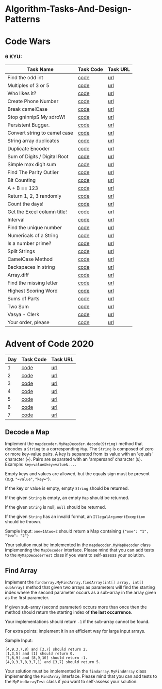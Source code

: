 # Algorithm-Tasks-And-Design-Patterns



# Code Wars

### 6 KYU:

| Task Name                    | Task Code                                                    | Task URL                                                     |
| ---------------------------- | ------------------------------------------------------------ | ------------------------------------------------------------ |
| Find the odd int             | [code](https://github.com/rmaduzia/Algorithm-Tasks-And-Design-Patterns/blob/master/src/main/java/algorithms/codewars/SixKyu/FindTheOddInt.java) | [url](https://www.codewars.com/kata/54da5a58ea159efa38000836) |
| Multiples of 3 or 5          | [code](https://github.com/rmaduzia/Algorithm-Tasks-And-Design-Patterns/blob/master/src/main/java/algorithms/codewars/SixKyu/MultiplesOf3Or5.java) | [url](https://www.codewars.com/kata/514b92a657cdc65150000006) |
| Who likes it?                | [code](https://github.com/rmaduzia/Algorithm-Tasks-And-Design-Patterns/blob/master/src/main/java/algorithms/codewars/SixKyu/WhoLikesIt.java) | [url](https://www.codewars.com/kata/5266876b8f4bf2da9b000362) |
| Create Phone Number          | [code](https://github.com/rmaduzia/Algorithm-Tasks-And-Design-Patterns/blob/master/src/main/java/algorithms/codewars/SixKyu/CreatePhoneNumber.java) | [url](https://www.codewars.com/kata/525f50e3b73515a6db000b83) |
| Break camelCase              | [code](https://github.com/rmaduzia/Algorithm-Tasks-And-Design-Patterns/blob/master/src/main/java/algorithms/codewars/SixKyu/BreakCamelCase.java) | [url](https://www.codewars.com/kata/5208f99aee097e6552000148) |
| Stop gninnipS My sdroW!      | [code](https://github.com/rmaduzia/Algorithm-Tasks-And-Design-Patterns/blob/master/src/main/java/algorithms/codewars/SixKyu/StopGninnipSMySdroW.java) | [url](https://www.codewars.com/kata/5264d2b162488dc400000001) |
| Persistent Bugger.           | [code](https://github.com/rmaduzia/Algorithm-Tasks-And-Design-Patterns/blob/master/src/main/java/algorithms/codewars/SixKyu/PersistentBugger.java) | [url](https://www.codewars.com/kata/55bf01e5a717a0d57e0000ec) |
| Convert string to camel case | [code](https://github.com/rmaduzia/Algorithm-Tasks-And-Design-Patterns/blob/master/src/main/java/algorithms/codewars/SixKyu/ConvertStringToCamelCase.java) | [url](https://www.codewars.com/kata/517abf86da9663f1d2000003) |
| String array duplicates      | [code](https://github.com/rmaduzia/Algorithm-Tasks-And-Design-Patterns/blob/master/src/main/java/algorithms/codewars/SixKyu/StringArrayDuplicates.java) | [url](https://www.codewars.com/kata/59f08f89a5e129c543000069) |
| Duplicate Encoder            | [code](https://github.com/rmaduzia/Algorithm-Tasks-And-Design-Patterns/blob/master/src/main/java/algorithms/codewars/SixKyu/DuplicateEncoder.java) | [url](https://www.codewars.com/kata/54b42f9314d9229fd6000d9c) |
| Sum of Digits / Digital Root | [code](https://github.com/rmaduzia/Algorithm-Tasks-And-Design-Patterns/blob/master/src/main/java/algorithms/codewars/SixKyu/SumOfDigitsDigitalRoot.java) | [url](https://www.codewars.com/kata/541c8630095125aba6000c00) |
| Simple max digit sum         | [code](https://github.com/rmaduzia/Algorithm-Tasks-And-Design-Patterns/blob/master/src/main/java/algorithms/codewars/SixKyu/SimpleMaxDigitSum.java) | [url](https://www.codewars.com/kata/5b162ed4c8c47ea2f5000023) |
| Find The Parity Outlier      | [code](https://github.com/rmaduzia/Algorithm-Tasks-And-Design-Patterns/blob/master/src/main/java/algorithms/codewars/SixKyu/FindTheParityOutlier.java) | [url](https://www.codewars.com/kata/5526fc09a1bbd946250002dc) |
| Bit Counting                 | [code](https://github.com/rmaduzia/Algorithm-Tasks-And-Design-Patterns/blob/master/src/main/java/algorithms/codewars/SixKyu/BitCounting.java) | [url](https://www.codewars.com/kata/526571aae218b8ee490006f4) |
| A + B == 123                 | [code](https://github.com/rmaduzia/Algorithm-Tasks-And-Design-Patterns/blob/master/src/main/java/algorithms/codewars/SixKyu/Dinglemouse.java) | [url](https://www.codewars.com/kata/5966a52ab4f24db1800000cc) |
| Return 1, 2, 3 randomly      | [code](https://github.com/rmaduzia/Algorithm-Tasks-And-Design-Patterns/blob/master/src/main/java/algorithms/codewars/SixKyu/Return123Randomly.java) | [url](https://www.codewars.com/kata/593e84f16e836ca9a9000054) |
| Count the days!              | [code](https://github.com/rmaduzia/Algorithm-Tasks-And-Design-Patterns/blob/master/src/main/java/algorithms/codewars/SixKyu/CountTheDays.java) | [url](https://www.codewars.com/kata/5837fd7d44ff282acd000157) |
| Get the Excel column title!  | [code](https://github.com/rmaduzia/Algorithm-Tasks-And-Design-Patterns/blob/master/src/main/java/algorithms/codewars/SixKyu/GetExcelColumnTitle.java) | [url](https://www.codewars.com/kata/56d082c24f60457198000e77) |
| Interval                     | [code](https://github.com/rmaduzia/Algorithm-Tasks-And-Design-Patterns/blob/master/src/main/java/algorithms/codewars/SixKyu/Interval.java) | [url](https://www.codewars.com/kata/5948117018e96c934e000196) |
| Find the unique number       | [code](https://github.com/rmaduzia/Algorithm-Tasks-And-Design-Patterns/blob/master/src/main/java/algorithms/codewars/SixKyu/FindTheUniqueNumber.java) | [url](https://www.codewars.com/kata/585d7d5adb20cf33cb000235) |
| Numericals of a String       | [code](https://github.com/rmaduzia/Algorithm-Tasks-And-Design-Patterns/blob/master/src/main/java/algorithms/codewars/SixKyu/NumericalsOfAString.java) | [url](https://www.codewars.com/kata/5b4070144d7d8bbfe7000001) |
| Is a number prime?           | [code](https://github.com/rmaduzia/Algorithm-Tasks-And-Design-Patterns/blob/master/src/main/java/algorithms/codewars/SixKyu/IsANumberPrime.java) | [url](https://www.codewars.com/kata/5262119038c0985a5b00029f) |
| Split Strings                | [code](https://github.com/rmaduzia/Algorithm-Tasks-And-Design-Patterns/blob/master/src/main/java/algorithms/codewars/SixKyu/SplitStrings.java) | [url](https://www.codewars.com/kata/515de9ae9dcfc28eb6000001) |
| CamelCase Method             | [code](https://github.com/rmaduzia/Algorithm-Tasks-And-Design-Patterns/blob/master/src/main/java/algorithms/codewars/SixKyu/CamelCaseMethod.java) | [url](https://www.codewars.com/kata/587731fda577b3d1b0001196) |
| Backspaces in string         | [code](https://github.com/rmaduzia/Algorithm-Tasks-And-Design-Patterns/blob/master/src/main/java/algorithms/codewars/SixKyu/BackspacesInString.java) | [url](https://www.codewars.com/kata/5727bb0fe81185ae62000ae3) |
| Array.diff                   | [code](https://github.com/rmaduzia/Algorithm-Tasks-And-Design-Patterns/blob/master/src/main/java/algorithms/codewars/SixKyu/ArrayDiff.java) | [url](https://www.codewars.com/kata/523f5d21c841566fde000009) |
| Find the missing letter      | [code](https://github.com/rmaduzia/Algorithm-Tasks-And-Design-Patterns/blob/master/src/main/java/algorithms/codewars/SixKyu/FindTheMissingLetter.java) | [url](https://www.codewars.com/kata/5839edaa6754d6fec10000a2) |
| Highest Scoring Word         | [code](https://github.com/rmaduzia/Algorithm-Tasks-And-Design-Patterns/blob/master/src/main/java/algorithms/codewars/SixKyu/HighestScoringWord.java) | [url](https://www.codewars.com/kata/57eb8fcdf670e99d9b000272) |
| Sums of Parts                | [code](https://github.com/rmaduzia/Algorithm-Tasks-And-Design-Patterns/blob/master/src/main/java/algorithms/codewars/SixKyu/SumsOfParts.java) | [url](https://www.codewars.com/kata/5ce399e0047a45001c853c2b) |
| Two Sum                      | [code](https://github.com/rmaduzia/Algorithm-Tasks-And-Design-Patterns/blob/master/src/main/java/algorithms/codewars/SixKyu/TwoSum.java) | [url](https://www.codewars.com/kata/52c31f8e6605bcc646000082) |
| Vasya - Clerk                | [code](https://github.com/rmaduzia/Algorithm-Tasks-And-Design-Patterns/blob/master/src/main/java/algorithms/codewars/SixKyu/VasyaClerk.java) | [url](https://www.codewars.com/kata/555615a77ebc7c2c8a0000b8) |
| Your order, please           | [code](https://github.com/rmaduzia/Algorithm-Tasks-And-Design-Patterns/blob/master/src/main/java/algorithms/codewars/SixKyu/YourOrderPlease.java) | [url](https://www.codewars.com/kata/55c45be3b2079eccff00010f) |




# Advent of Code 2020

| Day  | Task Code                                                    | Task URL                                   |
| ---- | ------------------------------------------------------------ | ------------------------------------------ |
| 1    | [code](https://github.com/rmaduzia/Algorithm-Tasks-And-Design-Patterns/blob/master/src/main/java/algorithms/adventOfCode/AdventDay1.java) | [url](https://adventofcode.com/2020/day/1) |
| 2    | [code](https://github.com/rmaduzia/Algorithm-Tasks-And-Design-Patterns/blob/master/src/main/java/algorithms/adventOfCode/AdventDay2.java) | [url](https://adventofcode.com/2020/day/2) |
| 3    | [code](https://github.com/rmaduzia/Algorithm-Tasks-And-Design-Patterns/blob/master/src/main/java/algorithms/adventOfCode/AdventDay3.java) | [url](https://adventofcode.com/2020/day/3) |
| 4    | [code](https://github.com/rmaduzia/Algorithm-Tasks-And-Design-Patterns/blob/master/src/main/java/algorithms/adventOfCode/AdventDay4.java) | [url](https://adventofcode.com/2020/day/4) |
| 5    | [code](https://github.com/rmaduzia/Algorithm-Tasks-And-Design-Patterns/blob/master/src/main/java/algorithms/adventOfCode/AdventDay5.java) | [url](https://adventofcode.com/2020/day/5) |
| 6    | [code](https://github.com/rmaduzia/Algorithm-Tasks-And-Design-Patterns/blob/master/src/main/java/algorithms/adventOfCode/AdventDay6.java) | [url](https://adventofcode.com/2020/day/6) |
| 7    | [code](https://github.com/rmaduzia/Algorithm-Tasks-And-Design-Patterns/blob/master/src/main/java/algorithms/adventOfCode/AdventDay7.java) | [url](https://adventofcode.com/2020/day/7) |





## Decode a Map 

Implement the `mapdecoder.MyMapDecoder.decode(String)` method that decodes a `String` to a corresponding `Map`.
The `String` is composed of zero or more key-value pairs. A key is separated from its value with an 'equals' character (`=`). Pairs are separated with an 'ampersand' character (`&`). 
Example: `key=value&key=value&....`

Empty keys and values are allowed, but the equals sign must be present (e.g. `"=value"`, `"key="`).

If the key or value is empty, empty `String` should be returned.

If the given `String` is empty, an empty `Map` should be returned.

If the given `String` is null, `null` should be returned.

If the given `String` has an invalid format, an `IllegalArgumentException` should be thrown.

Sample Input: `one=1&two=2`
should return a Map containing `{"one": "1", "two": "2"}`

Your solution must be implemented in the `mapdecoder.MyMapDecoder` class implementing the `MapDecoder` interface.
Please mind that you can add tests to the `MyMapDecoderTest` class if you want to self-assess your solution.





## Find Array 

Implement the `findarray.MyFindArray.findArray(int[] array, int[] subArray)` method that given two arrays as parameters will find the starting index where the second parameter occurs as a sub-array in the array given as the first parameter.

If given sub-array (second parameter) occurs more than once then the method should return the starting index of **the last occurrence**.

Your implementations should return `-1` if the sub-array cannot be found.

For extra points: implement it in an efficient way for large input arrays.

Sample Input:

```
[4,9,3,7,8] and [3,7] should return 2.
[1,3,5] and [1] should return 0.
[7,8,9] and [8,9,10] should return -1.
[4,9,3,7,8,3,7,1] and [3,7] should return 5.
```

Your solution must be implemented in the `findarray.MyFindArray` class implementing the `FindArray` interface.
Please mind that you can add tests to the `MyFindArrayTest` class if you want to self-assess your solution.
